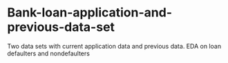 # Bank-loan-application-and-previous-data-set
Two data sets with current application data and previous data. EDA on loan defaulters and nondefaulters
